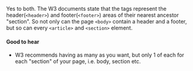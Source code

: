 Yes to both. The W3 documents state that the tags represent the header(`<header>`) and footer(`<footer>`) areas of their nearest ancestor "section". So not only can the page `<body>` contain a header and a footer, but so can every `<article>` and `<section>` element.

#### Good to hear

- W3 recommends having as many as you want, but only 1 of each for each "section" of your page, i.e. body, section etc.
